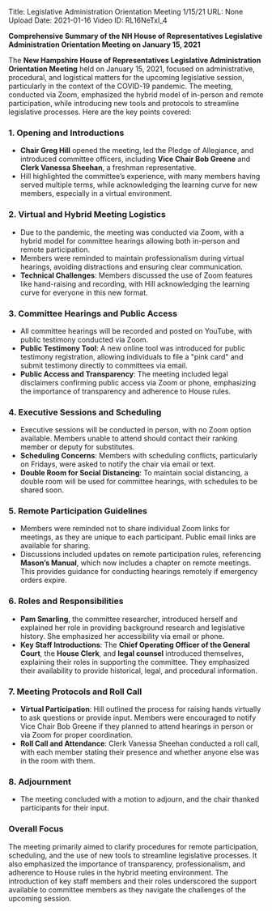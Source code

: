 Title: Legislative Administration Orientation Meeting 1/15/21
URL: None
Upload Date: 2021-01-16
Video ID: RL16NeTxI_4

**Comprehensive Summary of the NH House of Representatives Legislative Administration Orientation Meeting on January 15, 2021**

The **New Hampshire House of Representatives Legislative Administration Orientation Meeting** held on January 15, 2021, focused on administrative, procedural, and logistical matters for the upcoming legislative session, particularly in the context of the COVID-19 pandemic. The meeting, conducted via Zoom, emphasized the hybrid model of in-person and remote participation, while introducing new tools and protocols to streamline legislative processes. Here are the key points covered:

### **1. Opening and Introductions**
- **Chair Greg Hill** opened the meeting, led the Pledge of Allegiance, and introduced committee officers, including **Vice Chair Bob Greene** and **Clerk Vanessa Sheehan**, a freshman representative.
- Hill highlighted the committee’s experience, with many members having served multiple terms, while acknowledging the learning curve for new members, especially in a virtual environment.

### **2. Virtual and Hybrid Meeting Logistics**
- Due to the pandemic, the meeting was conducted via Zoom, with a hybrid model for committee hearings allowing both in-person and remote participation.
- Members were reminded to maintain professionalism during virtual hearings, avoiding distractions and ensuring clear communication.
- **Technical Challenges**: Members discussed the use of Zoom features like hand-raising and recording, with Hill acknowledging the learning curve for everyone in this new format.

### **3. Committee Hearings and Public Access**
- All committee hearings will be recorded and posted on YouTube, with public testimony conducted via Zoom.
- **Public Testimony Tool**: A new online tool was introduced for public testimony registration, allowing individuals to file a "pink card" and submit testimony directly to committees via email.
- **Public Access and Transparency**: The meeting included legal disclaimers confirming public access via Zoom or phone, emphasizing the importance of transparency and adherence to House rules.

### **4. Executive Sessions and Scheduling**
- Executive sessions will be conducted in person, with no Zoom option available. Members unable to attend should contact their ranking member or deputy for substitutes.
- **Scheduling Concerns**: Members with scheduling conflicts, particularly on Fridays, were asked to notify the chair via email or text.
- **Double Room for Social Distancing**: To maintain social distancing, a double room will be used for committee hearings, with schedules to be shared soon.

### **5. Remote Participation Guidelines**
- Members were reminded not to share individual Zoom links for meetings, as they are unique to each participant. Public email links are available for sharing.
- Discussions included updates on remote participation rules, referencing **Mason’s Manual**, which now includes a chapter on remote meetings. This provides guidance for conducting hearings remotely if emergency orders expire.

### **6. Roles and Responsibilities**
- **Pam Smarling**, the committee researcher, introduced herself and explained her role in providing background research and legislative history. She emphasized her accessibility via email or phone.
- **Key Staff Introductions**: The **Chief Operating Officer of the General Court**, the **House Clerk**, and **legal counsel** introduced themselves, explaining their roles in supporting the committee. They emphasized their availability to provide historical, legal, and procedural information.

### **7. Meeting Protocols and Roll Call**
- **Virtual Participation**: Hill outlined the process for raising hands virtually to ask questions or provide input. Members were encouraged to notify Vice Chair Bob Greene if they planned to attend hearings in person or via Zoom for proper coordination.
- **Roll Call and Attendance**: Clerk Vanessa Sheehan conducted a roll call, with each member stating their presence and whether anyone else was in the room with them.

### **8. Adjournment**
- The meeting concluded with a motion to adjourn, and the chair thanked participants for their input.

### **Overall Focus**
The meeting primarily aimed to clarify procedures for remote participation, scheduling, and the use of new tools to streamline legislative processes. It also emphasized the importance of transparency, professionalism, and adherence to House rules in the hybrid meeting environment. The introduction of key staff members and their roles underscored the support available to committee members as they navigate the challenges of the upcoming session.